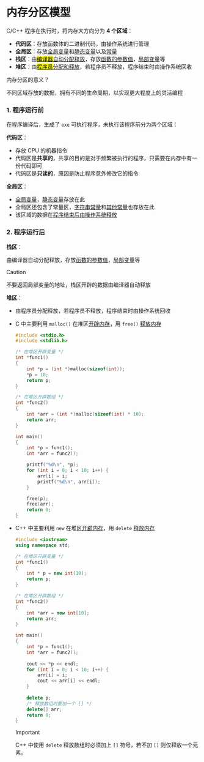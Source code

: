 # 内存分区模型

C/C++ 程序在执行时，将内存大方向分为 **4 个区域**：

- **代码区**：存放函数体的二进制代码，由操作系统进行管理
- **全局区**：存放<u>全局变量</u>和<u>静态变量</u>以及<u>常量</u>
- **栈区**：由<u><mark>编译器</mark>自动分配释放</u>，存放<u>函数的参数值</u>，<u>局部变量</u>等
- **堆区**：由<u><mark>程序员</mark>分配和释放</u>，若程序员不释放，程序结束时由操作系统回收

内存分区的意义？

不同区域存放的数据，拥有不同的生命周期，以实现更大程度上的灵活编程

### 1. 程序运行前

在程序编译后，生成了 `exe` 可执行程序，未执行该程序前分为两个区域：

**代码区**：

- 存放 CPU 的机器指令
- 代码区是**共享的**，共享的目的是对于频繁被执行的程序，只需要在内存中有一份代码即可
- 代码区是**只读的**，原因是防止程序意外修改它的指令

**全局区**：

- <u>全局变量</u>，<u>静态变量</u>存放在此
- 全局区还包含了常量区，<u>字符串常量</u>和<u>其他常量</u>也存放在此
- 该区域的数据在<u>程序结束后由操作系统释放</u>

### 2. 程序运行后

**栈区**：

由编译器自动分配释放，存放<u>函数的参数值</u>，<u>局部变量</u>等

> [!caution]
>
> 不要返回局部变量的地址，栈区开辟的数据由编译器自动释放

**堆区**： 

- 由程序员分配释放，若程序员不释放，程序结束时由操作系统回收

- C 中主要利用 `malloc()` 在堆区<u>开辟内存</u>，用 `free()` <u>释放内存</u>

    ```c
    #include <stdio.h>
    #include <stdlib.h>
    
    /* 在堆区开辟变量 */
    int *func1() 
    {
        int *p = (int *)malloc(sizeof(int));
        *p = 10;
        return p;
    }
    
    /* 在堆区开辟数组 */
    int *func2()
    {
        int *arr = (int *)malloc(sizeof(int) * 10);
        return arr;
    }
    
    int main()
    {
        int *p = func1();
        int *arr = func2();
    
        printf("%d\n", *p);
        for (int i = 0; i < 10; i++) {
            arr[i] = i;
            printf("%d\n", arr[i]);
        }
    
        free(p);
        free(arr);
        return 0;
    }
    ```

- C++ 中主要利用 `new` 在堆区<u>开辟内存</u>，用 `delete` <u>释放内存</u>

    ```cpp
    #include <iostream>
    using namespace std;
    
    /* 在堆区开辟变量 */
    int *func1()
    {
        int * p = new int(10);
        return p;
    }
    
    /* 在堆区开辟数组 */
    int *func2()
    {
        int *arr = new int[10];
        return arr;
    }
    
    int main()
    {
        int *p = func1();
        int *arr = func2();
        
        cout << *p << endl;
        for (int i = 0; i < 10; i++) {
            arr[i] = i;
            cout << arr[i] << endl;
        }
        
        delete p;
        /* 释放数组时要加一个 [] */
        delete[] arr; 
        return 0;
    }
    ```

    > [!important]
    >
    > C++ 中使用 `delete` 释放数组时必须加上 `[]` 符号，若不加 `[]` 则仅释放一个元素。
